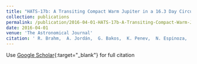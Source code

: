 ```yaml
---
title: "HATS-17b: A Transiting Compact Warm Jupiter in a 16.3 Day Circular Orbit"
collection: publications
permalink: /publication/2016-04-01-HATS-17b-A-Transiting-Compact-Warm-Jupiter-in-a-163-Day-Circular-Orbit
date: 2016-04-01
venue: 'The Astronomical Journal'
citation: ' R. Brahm,  A. Jordán,  G. Bakos,  K. Penev,  N. Espinoza,  M. Rabus,  J. Hartman,  D. Bayliss,  S. Ciceri,  G. Zhou,  L. Mancini,  T. Tan,  M. de Val-Borro,  W. Bhatti,  Z. Csubry,  J. Bento,  T. Henning,  B. Schmidt,  F. Rojas,  V. Suc,  J. Lázár,  I. Papp,  P. Sári, &quot;HATS-17b: A Transiting Compact Warm Jupiter in a 16.3 Day Circular Orbit.&quot; The Astronomical Journal, 2016.'
---
```

Use [Google Scholar](https://scholar.google.com/scholar?q=HATS+17b:+A+Transiting+Compact+Warm+Jupiter+in+a+16.3+Day+Circular+Orbit){:target="_blank"} for full citation